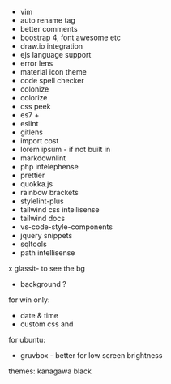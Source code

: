 - vim
- auto rename tag 
- better comments
- boostrap 4, font awesome etc
- draw.io integration
- ejs language support
- error lens
- material icon theme
- code spell checker
- colonize
- colorize
- css peek
- es7 +
- eslint
- gitlens
- import cost
- lorem ipsum - if not built in
- markdownlint
- php intelephense
- prettier
- quokka.js
- rainbow brackets
- stylelint-plus
- tailwind css intellisense
- tailwind docs
- vs-code-style-components
- jquery snippets
- sqltools
- path intellisense


x glassit- to see the bg
- background ?

for win only:
  - date & time
  - custom css and 

for ubuntu:
- gruvbox - better for low screen brightness
<!-- - tokyonight -->

themes: 
kanagawa black
